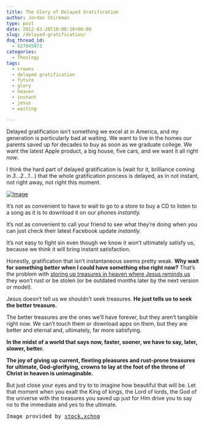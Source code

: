 ```yaml
---
title: The Glory of Delayed Gratification
author: Jordan Shirkman
type: post
date: 2012-03-28T10:00:18+00:00
slug: /delayed-gratification/
dsq_thread_id:
  - 627045073
categories:
  - Theology
tags:
  - crowns
  - delayed gratification
  - future
  - glory
  - heaven
  - instant
  - jesus
  - waiting

---
```

Delayed gratification isn’t something we excel at in America, and my generation is particularly bad at waiting. We want to live in the homes our parents saved up for decades to buy as soon as we graduate college. We want the latest Apple product, a big house, five cars, and we want it all right _now_.

I think the hard part of delayed gratification is (wait for it, brilliance coming in _3&#8230;2&#8230;1&#8230;_) that the whole gratification process is delayed, as in not instant, not right away, not right this moment.

[![Image](/images/delayedgratification.jpeg)](https://jshirk.com/blog/images/delayedgratification.jpg)

It’s not as convenient to have to wait to go to a store to buy a CD to listen to a song as it is to download it on our phones _instantly._

It’s not as convenient to call your friend to see what they’re doing when you can just check their latest Facebook update _instantly._

It’s not easy to fight sin even though we know it won’t ultimately satisfy us, because we think it will bring instant satisfaction.

Honestly, gratification that isn’t instantaneous seems pretty weak. **Why wait for something better when I could have something else right now?** That’s the problem with [storing up treasures in heaven where Jesus reminds us](http://bib.ly/Mt6.20.ESV) they won’t rust or be stolen (or be outdated months later by the next version or model).

Jesus doesn’t tell us we shouldn’t seek treasures. **He just tells us to seek the better treasure.**

The better treasures are the ones we’ll have forever, but they aren’t tangible right now. We can’t touch them or download apps on them, but they are better and eternal and, ultimately, far more satisfying.

**In the midst of a world that says now, faster, sooner, we have to say, later, slower, better.**

**The joy of giving up current, fleeting pleasures and rust-prone treasures for ultimate, God-glorifying, crowns to lay at the foot of the throne of Christ in heaven is unimaginable.**

But just close your eyes and try to to imagine how beautiful that will be. Let that moment when you exalt the King of kings, the Lord of lords, the God of the universe with the treasures you saved up just for Him drive you to say no to the immediate and yes to the ultimate.

<pre>Image provided by <a href="http://www.sxc.hu/photo/1364065">stock.xchng</a></pre>
